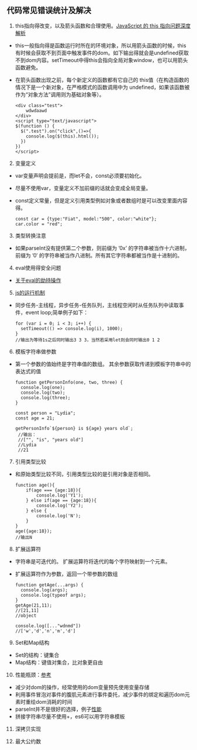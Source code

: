## 代码常见错误统计及解决
1. this指向得改变，以及箭头函数和合理使用。[JavaScript 的 this 指向问题深度解析]("https://segmentfault.com/a/1190000008400124")
* this一般指向得是函数运行时所在的环境对象，所以用箭头函数的时候，this有时候会获取不到页面中触发事件的dom。如下输出得就会是undefined获取不到dom内容。setTimeout中得this会指向全局对象window，也可以用箭头函数避免。
* 在箭头函数出现之前，每个新定义的函数都有它自己的 this值（在构造函数的情况下是一个新对象，在严格模式的函数调用中为 undefined，如果该函数被作为“对象方法”调用则为基础对象等）。

    ```
    <div class="test">
        wdwdaawd    
    </div>
    <script type="text/javascript">
    $(function () {
      $(".test").on("click",()=>{
        console.log($(this).html());
      })
    })
    </script>
    ```
    
2. 变量定义
* var变量声明会提前是，而let不会，const必须要初始化。
* 尽量不使用var，变量定义不加前缀的话就会变成全局变量。
* const定义常量，但是定义引用类型例如对象或者数组时是可以改变里面内容得。

    ```
    const car = {type:"Fiat", model:"500", color:"white"};
    car.color = "red";
    ```

3. 类型转换注意
* 如果parseInt没有提供第二个参数，则前缀为 ’0x’ 的字符串被当作十六进制，前缀为 ’0′ 的字符串被当作八进制。所有其它字符串都被当作是十进制的。

4. eval使用得安全问题
* [关于eval的劫持操作]("http://www.vuln.cn/8007")

5. [js的运行机制](http://www.ruanyifeng.com/blog/2014/10/event-loop.html)
* 同步任务-主线程，异步任务-任务队列，主线程空闲时从任务队列中读取事件，event loop;简单例子如下：


    ```
    for (var i = 0; i < 3; i++) {
      setTimeout(() => console.log(i), 1000);
    }
    //输出为等待1s之后同时输出3 3 3，当然若采用let则会同时输出0 1 2
    ```
6. 模板字符串做参数
* 第一个参数的值始终是字符串值的数组。 其余参数获取传递到模板字符串中的表达式的值

    ```
    function getPersonInfo(one, two, three) {
      console.log(one);
      console.log(two);
      console.log(three);
    }
    
    const person = "Lydia";
    const age = 21;
    
    getPersonInfo`${person} is ${age} years old`;
     //输出：
     //["", "is", "years old"]
     //Lydia 
     //21
    ```
7. 引用类型比较
* 和原始类型比较不同，引用类型比较的是引用对象是否相同。
    ```
    function age(){
        if(age === {age:18}){
            console.log('Y1');
        } else if(age == {age:18}){
            console.log('Y2');
        } else {
            console.log('N');
        }
    }
    age({age:18});
    //输出N
    ```
8. 扩展运算符
* 字符串是可迭代的。 扩展运算符将迭代的每个字符映射到一个元素。
* 扩展运算符作为参数，返回一个带参数的数组

    ```
    function getAge(...args) {
      console.log(args);
      console.log(typeof args);
    }
    getAge(21,11);
    //[21,11]
    //object
    ```
    ```
    console.log([..."wdnmd"])
    //['w','d','n','m','d']
    ```
9. Set和Map结构
* Set的结构：键集合
* Map结构：键值对集合，比对象更自由

10. 性能瓶颈：[参考](https://juejin.im/post/5c6e064c51882562eb50fc18)
* 减少对dom的操作，经常使用的dom变量预先使用变量存储
* 利用事件冒泡对事件的腹肌元素进行事件委托，减少事件的绑定和遍历dom元素时重绘dom消耗的时间
* parseInt并不是很好的选择，例子[性能](https://jsperf.com/coercion-vs-casting/3)
* 拼接字符串尽量不使用+，es6可以用字符串模板

11. 深拷贝实现

12. 最大公约数
```

```